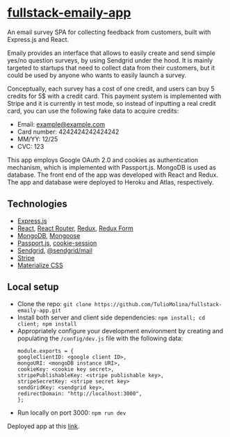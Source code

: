 # [fullstack-emaily-app](https://tm-emaily.herokuapp.com)

An email survey SPA for collecting feedback from customers, built with Express.js and React.

Emaily provides an interface that allows to easily create and send simple yes/no question surveys, by using Sendgrid under the hood. It is mainly targeted to startups that need to collect data from their customers, but it could be used by anyone who wants to easily launch a survey.

Conceptually, each survey has a cost of one credit, and users can buy 5 credits for 5$ with a credit card. This payment system is implemented with Stripe and it is currently in test mode, so instead of inputting a real credit card, you can use the following fake data to acquire credits:
- Email: example@example.com
- Card number: 4242424242424242
- MM/YY: 12/25
- CVC: 123

This app employs Google OAuth 2.0 and cookies as authentication mechanism, which is implemented with Passport.js. MongoDB is used as database. The front end of the app was developed with React and Redux. The app and database were deployed to Heroku and Atlas, respectively.

## Technologies
- [Express.js](https://expressjs.com/)
- [React](https://reactjs.org/), [React Router](https://reactrouter.com/), [Redux](https://redux.js.org/), [Redux Form](https://redux-form.com/8.3.0/)
- [MongoDB](https://www.mongodb.com/), [Mongoose](https://mongoosejs.com/)
- [Passport.js](http://www.passportjs.org/), [cookie-session](https://www.npmjs.com/package/cookie-session)
- [Sendgrid](https://sendgrid.com/), [@sendgrid/mail](https://www.npmjs.com/package/@sendgrid/mail)
- [Stripe](https://stripe.com/)
- [Materialize CSS](https://materializecss.com/)

## Local setup
- Clone the repo: `git clone https://github.com/TulioMolina/fullstack-emaily-app.git`
- Install both server and client side dependencies: `npm install; cd client; npm install`
- Appropriately configure your development environment by creating and populating the `/config/dev.js` file with the following data:
  ```
  module.exports = {
  googleClientID: <google client ID>,
  mongoURI: <mongoDB instance URI>,
  cookieKey: <cookie key secret>,
  stripePublishableKey: <stripe publishable key>,
  stripeSecretKey: <stripe secret key>
  sendGridKey: <sendgrid key>,
  redirectDomain: "http://localhost:3000", 
  };

- Run locally on port 3000: `npm run dev`

Deployed app at this [link](https://tm-emaily.herokuapp.com).
